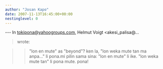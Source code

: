 ```yaml
---
author: "Josan Kapo"
date: 2007-11-13T16:45:00+00:00
nestinglevel: 0
---
```

\---
 In [tokipona@yahoogroups.com](mailto://tokipona@yahoogroups.com), Helmut Voigt <akesi\_palisa@...
> wrote:

>> "lon en mute" as "beyond"? ken la, "lon weka mute tan ma anpa..." li pona.mi pilin sama sina: "lon en mute" li ike. "lon weka mute tan" li pona mute. pona!